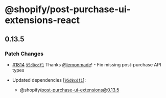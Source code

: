 # @shopify/post-purchase-ui-extensions-react

## 0.13.5

### Patch Changes

- [#1814](https://github.com/Shopify/ui-extensions/pull/1814) [`95d8cdf1`](https://github.com/Shopify/ui-extensions/commit/95d8cdf1b7c7bc3ba9d3e3d82925e0e9a7cab774) Thanks [@lemonmade](https://github.com/lemonmade)! - Fix missing post-purchase API types

- Updated dependencies [[`95d8cdf1`](https://github.com/Shopify/ui-extensions/commit/95d8cdf1b7c7bc3ba9d3e3d82925e0e9a7cab774)]:
  - @shopify/post-purchase-ui-extensions@0.13.5
